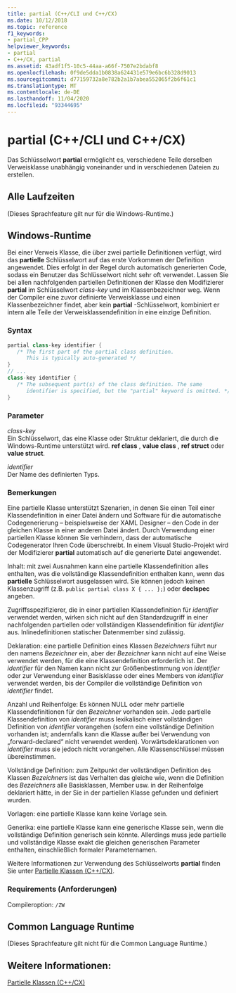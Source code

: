 ```yaml
---
title: partial (C++/CLI und C++/CX)
ms.date: 10/12/2018
ms.topic: reference
f1_keywords:
- partial_CPP
helpviewer_keywords:
- partial
- C++/CX, partial
ms.assetid: 43adf1f5-10c5-44aa-a66f-7507e2bdabf8
ms.openlocfilehash: 0f9de5dda1b0838a624431e579e6bc6b328d9013
ms.sourcegitcommit: d77159732a8e782b2a1b7abea552065f2b6f61c1
ms.translationtype: MT
ms.contentlocale: de-DE
ms.lasthandoff: 11/04/2020
ms.locfileid: "93344695"
---
```

# <a name="partial--ccli-and-ccx"></a>partial (C++/CLI und C++/CX)

Das Schlüsselwort **partial** ermöglicht es, verschiedene Teile derselben Verweisklasse unabhängig voneinander und in verschiedenen Dateien zu erstellen.

## <a name="all-runtimes"></a>Alle Laufzeiten

(Dieses Sprachfeature gilt nur für die Windows-Runtime.)

## <a name="windows-runtime"></a>Windows-Runtime

Bei einer Verweis Klasse, die über zwei partielle Definitionen verfügt, wird das **partielle** Schlüsselwort auf das erste Vorkommen der Definition angewendet. Dies erfolgt in der Regel durch automatisch generierten Code, sodass ein Benutzer das Schlüsselwort nicht sehr oft verwendet. Lassen Sie bei allen nachfolgenden partiellen Definitionen der Klasse den Modifizierer **partial** im Schlüsselwort *class-key* und im Klassenbezeichner weg. Wenn der Compiler eine zuvor definierte Verweisklasse und einen Klassenbezeichner findet, aber kein **partial** -Schlüsselwort, kombiniert er intern alle Teile der Verweisklassendefinition in eine einzige Definition.

### <a name="syntax"></a>Syntax

```cpp
partial class-key identifier {
   /* The first part of the partial class definition.
      This is typically auto-generated */
}
// ...
class-key identifier {
   /* The subsequent part(s) of the class definition. The same
      identifier is specified, but the "partial" keyword is omitted. */
}
```

### <a name="parameters"></a>Parameter

*class-key*<br/>
Ein Schlüsselwort, das eine Klasse oder Struktur deklariert, die durch die Windows-Runtime unterstützt wird. **ref class** , **value class** , **ref struct** oder **value struct**.

*identifier*<br/>
Der Name des definierten Typs.

### <a name="remarks"></a>Bemerkungen

Eine partielle Klasse unterstützt Szenarien, in denen Sie einen Teil einer Klassendefinition in einer Datei ändern und Software für die automatische Codegenerierung – beispielsweise der XAML Designer – den Code in der gleichen Klasse in einer anderen Datei ändert. Durch Verwendung einer partiellen Klasse können Sie verhindern, dass der automatische Codegenerator Ihren Code überschreibt. In einem Visual Studio-Projekt wird der Modifizierer **partial** automatisch auf die generierte Datei angewendet.

Inhalt: mit zwei Ausnahmen kann eine partielle Klassendefinition alles enthalten, was die vollständige Klassendefinition enthalten kann, wenn das **partielle** Schlüsselwort ausgelassen wird. Sie können jedoch keinen Klassenzugriff (z.B. `public partial class X { ... };`) oder **declspec** angeben.

Zugriffsspezifizierer, die in einer partiellen Klassendefinition für *identifier* verwendet werden, wirken sich nicht auf den Standardzugriff in einer nachfolgenden partiellen oder vollständigen Klassendefinition für *identifier* aus. Inlinedefinitionen statischer Datenmember sind zulässig.

Deklaration: eine partielle Definition eines Klassen *Bezeichners* führt nur den namens *Bezeichner* ein, aber der *Bezeichner* kann nicht auf eine Weise verwendet werden, für die eine Klassendefinition erforderlich ist. Der *identifier* für den Namen kann nicht zur Größenbestimmung von *identifier* oder zur Verwendung einer Basisklasse oder eines Members von *identifier* verwendet werden, bis der Compiler die vollständige Definition von *identifier* findet.

Anzahl und Reihenfolge: Es können NULL oder mehr partielle Klassendefinitionen für den *Bezeichner* vorhanden sein. Jede partielle Klassendefinition von *identifier* muss lexikalisch einer vollständigen Definition von *identifier* vorangehen (sofern eine vollständige Definition vorhanden ist; andernfalls kann die Klasse außer bei Verwendung von „forward-declared“ nicht verwendet werden). Vorwärtsdeklarationen von *identifier* muss sie jedoch nicht vorangehen. Alle Klassenschlüssel müssen übereinstimmen.

Vollständige Definition: zum Zeitpunkt der vollständigen Definition des Klassen *Bezeichners* ist das Verhalten das gleiche wie, wenn die Definition des *Bezeichners* alle Basisklassen, Member usw. in der Reihenfolge deklariert hätte, in der Sie in der partiellen Klasse gefunden und definiert wurden.

Vorlagen: eine partielle Klasse kann keine Vorlage sein.

Generika: eine partielle Klasse kann eine generische Klasse sein, wenn die vollständige Definition generisch sein könnte. Allerdings muss jede partielle und vollständige Klasse exakt die gleichen generischen Parameter enthalten, einschließlich formaler Parameternamen.

Weitere Informationen zur Verwendung des Schlüsselworts **partial** finden Sie unter [Partielle Klassen (C++/CX)](../cppcx/partial-classes-c-cx.md).

### <a name="requirements"></a>Requirements (Anforderungen)

Compileroption: `/ZW`

## <a name="common-language-runtime"></a>Common Language Runtime

(Dieses Sprachfeature gilt nicht für die Common Language Runtime.)

## <a name="see-also"></a>Weitere Informationen:

[Partielle Klassen (C++/CX)](../cppcx/partial-classes-c-cx.md)
